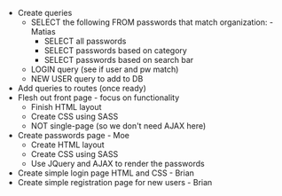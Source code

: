 <!-- * Create database tables - Moe
* Create seeds - Moe
  * 2 orgs
  * 2-3 users per org
  * 3-4 passwords per org -->
<!-- * Create wireframe diagram of website (like a template) - Brian
* Create routes - as single page app - Matias -->
* Create queries 
  * SELECT the following FROM passwords that match organization: - Matias
    * SELECT all passwords
    * SELECT passwords based on category
    * SELECT passwords based on search bar
  * LOGIN query (see if user and pw match)
  * NEW USER query to add to DB
* Add queries to routes (once ready)
* Flesh out front page - focus on functionality
  * Finish HTML layout
  * Create CSS using SASS
  * NOT single-page (so we don't need AJAX here)
* Create passwords page - Moe
  * Create HTML layout
  * Create CSS using SASS
  * Use JQuery and AJAX to render the passwords <!-- FOR LATER -->
* Create simple login page HTML and CSS - Brian
* Create simple registration page for new users - Brian
